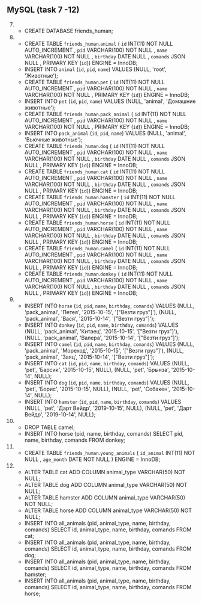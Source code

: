 ## MySQL (task 7 -12)
7. 
    * CREATE DATABASE friends_human;
8. 
    * CREATE TABLE `friends_human`.`animal` ( `id` INT(11) NOT NULL AUTO_INCREMENT , `pid` VARCHAR(100) NOT NULL , `name` VARCHAR(100) NOT NULL , `birthday` DATE NULL , `comands` JSON NULL , PRIMARY KEY (`id`)) ENGINE = InnoDB;
    * INSERT INTO `animal` (`id`, `pid`, `name`) VALUES (NULL, 'root', 'Животные');
    * CREATE TABLE `friends_human`.`pet` ( `id` INT(11) NOT NULL AUTO_INCREMENT , `pid` VARCHAR(100) NOT NULL , `name` VARCHAR(100) NOT NULL , PRIMARY KEY (`id`)) ENGINE = InnoDB;
    * INSERT INTO `pet` (`id`, `pid`, `name`) VALUES (NULL, 'animal', 'Домашние животные');
    * CREATE TABLE `friends_human`.`pack_animal` ( `id` INT(11) NOT NULL AUTO_INCREMENT , `pid` VARCHAR(100) NOT NULL , `name` VARCHAR(100) NOT NULL , PRIMARY KEY (`id`)) ENGINE = InnoDB;
    * INSERT INTO `pack_animal` (`id`, `pid`, `name`) VALUES (NULL, 'animal', 'Вьючные животные');
    * CREATE TABLE `friends_human`.`dog` ( `id` INT(11) NOT NULL AUTO_INCREMENT , `pid` VARCHAR(100) NOT NULL  , `name` VARCHAR(100) NOT NULL , `birthday` DATE NULL , `comands` JSON NULL , PRIMARY KEY (`id`)) ENGINE = InnoDB;
    * CREATE TABLE `friends_human`.`cat` ( `id` INT(11) NOT NULL AUTO_INCREMENT , `pid` VARCHAR(100) NOT NULL  , `name` VARCHAR(100) NOT NULL , `birthday` DATE NULL , `comands` JSON NULL , PRIMARY KEY (`id`)) ENGINE = InnoDB;
    * CREATE TABLE `friends_human`.`hamster` ( `id` INT(11) NOT NULL AUTO_INCREMENT , `pid` VARCHAR(100) NOT NULL  , `name` VARCHAR(100) NOT NULL , `birthday` DATE NULL , `comands` JSON NULL , PRIMARY KEY (`id`)) ENGINE = InnoDB;
    * CREATE TABLE `friends_human`.`horse` ( `id` INT(11) NOT NULL AUTO_INCREMENT , `pid` VARCHAR(100) NOT NULL  , `name` VARCHAR(100) NOT NULL , `birthday` DATE NULL , `comands` JSON NULL , PRIMARY KEY (`id`)) ENGINE = InnoDB;
    * CREATE TABLE `friends_human`.`camel` ( `id` INT(11) NOT NULL AUTO_INCREMENT , `pid` VARCHAR(100) NOT NULL  , `name` VARCHAR(100) NOT NULL , `birthday` DATE NULL , `comands` JSON NULL , PRIMARY KEY (`id`)) ENGINE = InnoDB;
    * CREATE TABLE `friends_human`.`donkey` ( `id` INT(11) NOT NULL AUTO_INCREMENT , `pid` VARCHAR(100) NOT NULL  , `name` VARCHAR(100) NOT NULL , `birthday` DATE NULL , `comands` JSON NULL , PRIMARY KEY (`id`)) ENGINE = InnoDB;

9. 
    * INSERT INTO `horse` (`id`, `pid`, `name`, `birthday`, `comands`) VALUES (NULL, 'pack_animal', 'Петея', '2015-10-15', '[\"Везти груз\"]'), (NULL, 'pack_animal', 'Вася', '2015-10-14', '[\"Везти груз\"]');
    * INSERT INTO `donkey` (`id`, `pid`, `name`, `birthday`, `comands`) VALUES (NULL, 'pack_animal', 'Китаец', '2015-10-15', '[\"Везти груз\"]'), (NULL, 'pack_animal', 'Валера', '2015-10-14', '[\"Везти груз\"]');
    * INSERT INTO `camel` (`id`, `pid`, `name`, `birthday`, `comands`) VALUES (NULL, 'pack_animal', 'Мореход', '2015-10-15', '[\"Везти груз\"]'), (NULL, 'pack_animal', 'Заяц', '2015-10-14', '[\"Везти груз\"]');
    * INSERT INTO `cat` (`id`, `pid`, `name`, `birthday`, `comands`) VALUES (NULL, 'pet', 'Барсик', '2015-10-15', NULL), (NULL, 'pet', 'Брынза', '2015-10-14', NULL);
    * INSERT INTO `dog` (`id`, `pid`, `name`, `birthday`, `comands`) VALUES (NULL, 'pet', 'Борис', '2015-10-15', NULL), (NULL, 'pet', 'Собакен', '2015-10-14', NULL);
    * INSERT INTO `hamster` (`id`, `pid`, `name`, `birthday`, `comands`) VALUES (NULL, 'pet', 'Дарт Вейдр', '2019-10-15', NULL), (NULL, 'pet', 'Дарт Вейдр', '2019-10-14', NULL);

10. 
    * DROP TABLE camel;
    * INSERT INTO horse (pid, name, birthday, comands) SELECT pid, name, birthday, comands FROM donkey;

11. 
    * CREATE TABLE `friends_human`.`young_animals` ( `id_animal` INT(11) NOT NULL , `age_month` DATE NOT NULL ) ENGINE = InnoDB;

12. 
    * ALTER TABLE cat ADD COLUMN animal_type VARCHAR(50) NOT NULL;
    * ALTER TABLE dog ADD COLUMN animal_type VARCHAR(50) NOT NULL;
    * ALTER TABLE hamster ADD COLUMN animal_type VARCHAR(50) NOT NULL;
    * ALTER TABLE horse ADD COLUMN animal_type VARCHAR(50) NOT NULL;
    * INSERT INTO all_animals (pid, animal_type, name, birthday, comands) SELECT id, animal_type, name, birthday, comands FROM cat;
    * INSERT INTO all_animals (pid, animal_type, name, birthday, comands) SELECT id, animal_type, name, birthday, comands FROM dog;
    * INSERT INTO all_animals (pid, animal_type, name, birthday, comands) SELECT id, animal_type, name, birthday, comands FROM hamster;
    * INSERT INTO all_animals (pid, animal_type, name, birthday, comands) SELECT id, animal_type, name, birthday, comands FROM horse;



